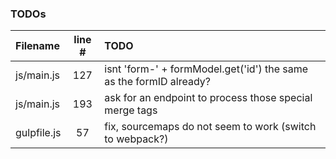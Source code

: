 ### TODOs
| Filename | line # | TODO
|:------|:------:|:------
| js/main.js | 127 | isnt 'form-' + formModel.get('id') the same as the formID already?
| js/main.js | 193 | ask for an endpoint to process those special merge tags
| gulpfile.js | 57 | fix, sourcemaps do not seem to work (switch to webpack?)